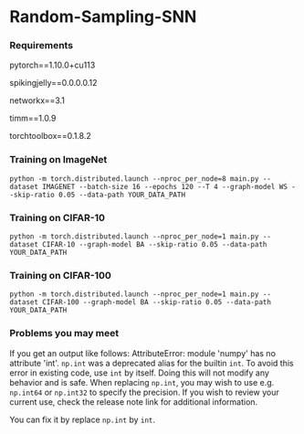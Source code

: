 # Random-Sampling-SNN

### Requirements

pytorch==1.10.0+cu113

spikingjelly==0.0.0.0.12

networkx==3.1

timm==1.0.9

torchtoolbox==0.1.8.2


### Training on ImageNet

```
python -m torch.distributed.launch --nproc_per_node=8 main.py --dataset IMAGENET --batch-size 16 --epochs 120 --T 4 --graph-model WS --skip-ratio 0.05 --data-path YOUR_DATA_PATH
```



### Training on CIFAR-10

````
python -m torch.distributed.launch --nproc_per_node=1 main.py --dataset CIFAR-10 --graph-model BA --skip-ratio 0.05 --data-path YOUR_DATA_PATH
````



### Training on CIFAR-100

````
python -m torch.distributed.launch --nproc_per_node=1 main.py --dataset CIFAR-100 --graph-model BA --skip-ratio 0.05 --data-path YOUR_DATA_PATH
````

### Problems you may meet
If you get an output like follows:
AttributeError: module 'numpy' has no attribute 'int'.
`np.int` was a deprecated alias for the builtin `int`. To avoid this error in existing code, use `int` by itself. Doing this will not modify any behavior and is safe. When replacing `np.int`, you may wish to use e.g. `np.int64` or `np.int32` to specify the precision. If you wish to review your current use, check the release note link for additional information.

You can fix it by replace `np.int` by `int`.